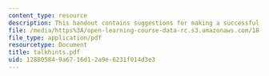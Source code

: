 ```yaml
---
content_type: resource
description: This handout contains suggestions for making a successful class presentation.
file: /media/https%3A/open-learning-course-data-rc.s3.amazonaws.com/18-06ci-linear-algebra-communications-intensive-spring-2004/128805849a6716d12a9e6231f014d3e3_talkhints.pdf
file_type: application/pdf
resourcetype: Document
title: talkhints.pdf
uid: 12880584-9a67-16d1-2a9e-6231f014d3e3
---
```

